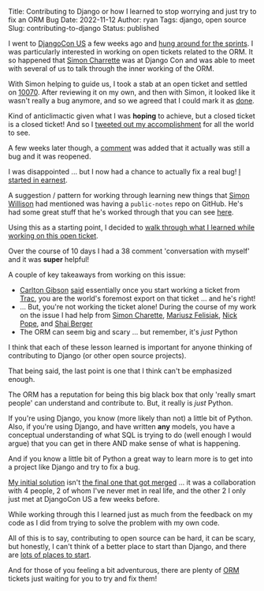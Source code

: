 Title: Contributing to Django or how I learned to stop worrying and just try to fix an ORM Bug
Date: 2022-11-12
Author: ryan
Tags: django, open source
Slug: contributing-to-django
Status: published

I went to [DjangoCon US](https://2022.djangocon.us) a few weeks ago and [hung around for the sprints](https://twitter.com/pauloxnet/status/1583350887375773696). I was particularly interested in working on open tickets related to the ORM. It so happened that [Simon Charrette](https://github.com/charettes) was at Django Con and was able to meet with several of us to talk through the inner working of the ORM.

With Simon helping to guide us, I took a stab at an open ticket and settled on [10070](https://code.djangoproject.com/ticket/10070). After reviewing it on my own, and then with Simon, it looked like it wasn't really a bug anymore, and so we agreed that I could mark it as [done](https://code.djangoproject.com/ticket/10070#comment:22).

Kind of anticlimactic given what I was **hoping** to achieve, but a closed ticket is a closed ticket! And so I [tweeted out my accomplishment](https://twitter.com/ryancheley/status/1583206004744867841) for all the world to see.

A few weeks later though, a [comment](https://code.djangoproject.com/ticket/10070#comment:22) was added that it actually was still a bug and it was reopened.

I was disappointed ... but I now had a chance to actually fix a real bug! [I started in earnest](https://github.com/ryancheley/public-notes/issues/1#issue-1428819941).

A suggestion / pattern for working through learning new things that [Simon Willison](https://simonwillison.net) had mentioned was having a `public-notes` repo on GitHub. He's had some great stuff that he's worked through that you can see [here](https://github.com/simonw/public-notes/issues?q=is%3Aissue).

Using this as a starting point, I decided to [walk through what I learned while working on this open ticket](https://github.com/ryancheley/public-notes/issues/1).

Over the course of 10 days I had a 38 comment 'conversation with myself' and it was **super** helpful!

A couple of key takeaways from working on this issue:

- [Carlton Gibson](https://github.com/carltongibson) [said](https://overcast.fm/+QkIrhujD0/21:00) essentially once you start working a ticket from  [Trac](https://code.djangoproject.com/), you are the world's foremost export on that ticket ... and he's right!
- ... But, you're not working the ticket alone! During the course of my work on the issue I had help from [Simon Charette](https://github.com/charettes), [Mariusz Felisiak](https://github.com/felixxm), [Nick Pope](https://github.com/ngnpope), and [Shai Berger](https://github.com/shaib)
- The ORM can seem big and scary ... but remember, it's *just* Python

I think that each of these lesson learned is important for anyone thinking of contributing to Django (or other open source projects).

That being said, the last point is one that I think can't be emphasized enough.

The ORM has a reputation for being this big black box that only 'really smart people' can understand and contribute to. But, it really is *just* Python.

If you're using Django, you know (more likely than not) a little bit of Python. Also, if you're using Django, and have written **any** models, you have a conceptual understanding of what SQL is trying to do (well enough I would argue) that you can get in there AND make sense of what is happening.

And if you know a little bit of Python a great way to learn more is to get into a project like Django and try to fix a bug.

[My initial solution](https://code.djangoproject.com/ticket/10070#comment:27) isn't [the final one that got merged](https://github.com/django/django/pull/16243) ... it was a collaboration with 4 people, 2 of whom I've never met in real life, and the other 2 I only just met at DjangoCon US a few weeks before.

While working through this I learned just as much from the feedback on my code as I did from trying to solve the problem with my own code.

All of this is to say, contributing to open source can be hard, it can be scary, but honestly, I can't think of a better place to start than Django, and there are [lots of places to start](https://code.djangoproject.com/query?owner=nobody&status=assigned&status=new&col=id&col=summary&col=owner&col=status&col=component&col=type&col=version&desc=1&order=id).

And for those of you feeling a bit adventurous, there are plenty of [ORM](https://code.djangoproject.com/query?status=assigned&status=new&owner=nobody&component=Database+layer+(models%2C+ORM)&col=id&col=summary&col=status&col=component&col=owner&col=type&col=version&desc=1&order=id) tickets just waiting for you to try and fix them!
